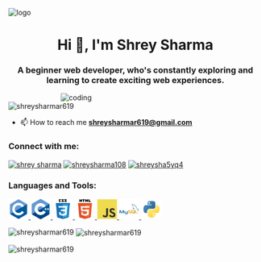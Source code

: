 ![logo](https://github.com/shreysharmar619/shreysharmar619/blob/main/Modern%20Minimalist%20Simple%20Technology%20Banner.png)
<h1 align="center">Hi 👋, I'm Shrey Sharma</h1>
<h3 align="center">A beginner web developer, who's constantly exploring and learning to create exciting web experiences.</h3>

<img align="right" alt="coding" width="400" src="https://user-images.githubusercontent.com/69011963/137184767-79a13ec7-1bb3-4341-a6da-3a149c9c159a.gif">

<p align="left"> <img src="https://komarev.com/ghpvc/?username=shreysharmar619&label=Profile%20views&color=0e75b6&style=flat" alt="shreysharmar619" /> </p>

- 📫 How to reach me **shreysharmar619@gmail.com**

<h3 align="left">Connect with me:</h3>
<p align="left">
<a href="https://linkedin.com/in/shrey sharma" target="blank"><img align="center" src="https://raw.githubusercontent.com/rahuldkjain/github-profile-readme-generator/master/src/images/icons/Social/linked-in-alt.svg" alt="shrey sharma" height="30" width="40" /></a>
<a href="https://www.codechef.com/users/shreysharma108" target="blank"><img align="center" src="https://cdn.jsdelivr.net/npm/simple-icons@3.1.0/icons/codechef.svg" alt="shreysharma108" height="30" width="40" /></a>
<a href="https://auth.geeksforgeeks.org/user/shreysha5yq4" target="blank"><img align="center" src="https://raw.githubusercontent.com/rahuldkjain/github-profile-readme-generator/master/src/images/icons/Social/geeks-for-geeks.svg" alt="shreysha5yq4" height="30" width="40" /></a>
</p>

<h3 align="left">Languages and Tools:</h3>
<p align="left"> <a href="https://www.cprogramming.com/" target="_blank" rel="noreferrer"> <img src="https://raw.githubusercontent.com/devicons/devicon/master/icons/c/c-original.svg" alt="c" width="40" height="40"/> </a> <a href="https://www.w3schools.com/cpp/" target="_blank" rel="noreferrer"> <img src="https://raw.githubusercontent.com/devicons/devicon/master/icons/cplusplus/cplusplus-original.svg" alt="cplusplus" width="40" height="40"/> </a> <a href="https://www.w3schools.com/css/" target="_blank" rel="noreferrer"> <img src="https://raw.githubusercontent.com/devicons/devicon/master/icons/css3/css3-original-wordmark.svg" alt="css3" width="40" height="40"/> </a> <a href="https://www.w3.org/html/" target="_blank" rel="noreferrer"> <img src="https://raw.githubusercontent.com/devicons/devicon/master/icons/html5/html5-original-wordmark.svg" alt="html5" width="40" height="40"/> </a> <a href="https://developer.mozilla.org/en-US/docs/Web/JavaScript" target="_blank" rel="noreferrer"> <img src="https://raw.githubusercontent.com/devicons/devicon/master/icons/javascript/javascript-original.svg" alt="javascript" width="40" height="40"/> </a> <a href="https://www.mysql.com/" target="_blank" rel="noreferrer"> <img src="https://raw.githubusercontent.com/devicons/devicon/master/icons/mysql/mysql-original-wordmark.svg" alt="mysql" width="40" height="40"/> </a> <a href="https://www.python.org" target="_blank" rel="noreferrer"> <img src="https://raw.githubusercontent.com/devicons/devicon/master/icons/python/python-original.svg" alt="python" width="40" height="40"/> </a> </p>

<p><img align="left" src="https://github-readme-stats.vercel.app/api/top-langs?username=shreysharmar619&show_icons=true&locale=en&layout=compact" alt="shreysharmar619" /></p>

<p>&nbsp;<img align="center" src="https://github-readme-stats.vercel.app/api?username=shreysharmar619&show_icons=true&locale=en" alt="shreysharmar619" /></p>

<p><img align="center" src="https://github-readme-streak-stats.herokuapp.com/?user=shreysharmar619&" alt="shreysharmar619" /></p>
